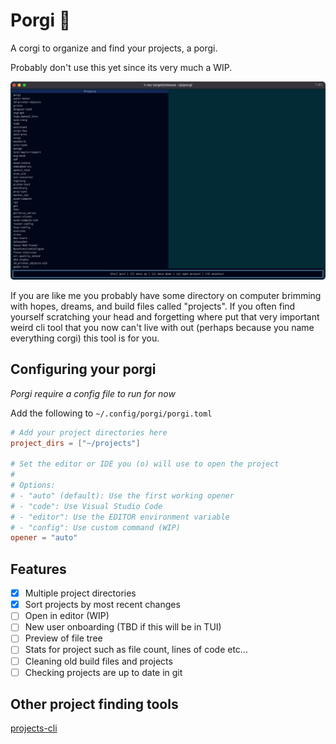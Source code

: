 # Porgi 🐾

A corgi to organize and find your projects, a porgi.

Probably don't use this yet since its very much a WIP.

![obligatory screen shot of porgi in action as it snappily loads projects and lets the user view readme files.](docs/obligatory_screenshot.gif "It is a fast porgi 🐶")

If you are like me you probably have some directory on computer brimming with hopes, dreams, and build files called "projects". If you often find yourself scratching your head and forgetting where put that very important weird cli tool that you now can't live with out (perhaps because you name everything corgi) this tool is for you.

## Configuring your porgi

*Porgi require a config file to run for now*

Add the following to `~/.config/porgi/porgi.toml`

```toml
# Add your project directories here
project_dirs = ["~/projects"]

# Set the editor or IDE you (o) will use to open the project
#
# Options:
# - "auto" (default): Use the first working opener
# - "code": Use Visual Studio Code
# - "editor": Use the EDITOR environment variable
# - "config": Use custom command (WIP)
opener = "auto"
```

## Features

- [x] Multiple project directories
- [x] Sort projects by most recent changes
- [ ] Open in editor (WIP)
- [ ] New user onboarding (TBD if this will be in TUI)
- [ ] Preview of file tree
- [ ] Stats for project such as file count, lines of code etc...
- [ ] Cleaning old build files and projects
- [ ] Checking projects are up to date in git

## Other project finding tools

[projects-cli](https://github.com/webdesserts/projects-cli/tree/master)